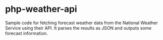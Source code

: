 # php-weather-api
 Sample code for fetching forecast weather data from the National Weather Service using their API. It parses the results as JSON and outputs some forecast information.
